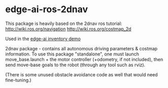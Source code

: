 # edge-ai-ros-2dnav

This package is heavily based on the 2dnav ros tutorial:
http://wiki.ros.org/navigation
http://wiki.ros.org/costmap_2d

Used in the [edge-ai inventory demo](https://github.com/D3Engineering/edge-ai-ros-inventory-demo.git)

2dnav package - contains all autonomous driving parameters & costmap information. To use this package "standalone",
one must launch move_base.launch + the motor controller (+odometry, if not included), then send move-base goals
to the robot (through any tool such as rviz).

(There is some unused obstacle avoidance code as well that would need fine-tuning.)

